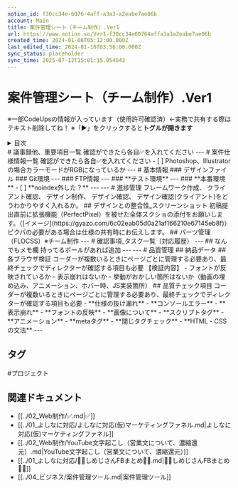 ```yaml
---
notion_id: f30cc34e-6076-4aff-a3a3-a2eabe7ae06b
account: Main
title: 案件管理シート（チーム制作）.Ver1
url: https://www.notion.so/Ver1-f30cc34e60764affa3a3a2eabe7ae06b
created_time: 2024-01-06T05:12:00.000Z
last_edited_time: 2024-01-16T03:56:00.000Z
sync_status: placeholder
sync_time: 2025-07-12T15:01:15.054643
---
```

# 案件管理シート（チーム制作）.Ver1

※一部CodeUpsの情報が入っています（使用許可確認済）←実務で共有する際はテキスト削除してね！
※「▶︎」をクリックすると**トグルが開きます**
<details>
<summary>目次</summary>
</details>
# 議事録他、重要項目一覧
確認ができたら各自✅を入れてください
---
# 案件仕様情報一覧
確認ができたら各自✅を入れてください
- [ ]  Photoshop、Illustratorの場合カラーモードがRGBになっているか
---
# 基本情報
  ### デザインファイル
  ### Git環境
  ---
  ### FTP情報
  ---
  ### **テスト環境**
  ---
  ### **本番環境**
  - [ ] **noindex外した？**
  ---
---
# 進捗管理
フレームワーク作成、 クライアント確認、 デザイン制作、 デザイン確認、 デザイン確認(クライアント)をどうわかりやすく入れるか。
## デザインとの整合性_スクリーンショット
初稿提出直前に拡張機能（PerfectPixel）を被せた全体スクショの添付をお願いします。（[イメージ](https://gyazo.com/6c02eab05d0a21af166210e67145eb8f)）
ピクパの必要がある場合は仕様の共有時にお伝えします。
## パーツ管理（FLOCSS）※チーム制作
---
# 確認事項_タスク一覧（対応履歴）
  ---
  ## なんでもメモ欄
  持ってるボールがあれば追加
  ---
---
# 品質管理
  ## 納品データ
  ## 各ブラウザ検証
  コーダーが複数いるときにページごとに管理する必要あり、最終チェックでディレクターが確認する項目も必要
  【検証内容】
  - フォントが反映されているか
  - 表示崩れはないか
  - 挙動がおかしい箇所はないか（動画の埋め込み、アニメーション、ホバー時、JS実装箇所）
  ## 品質チェック項目
  コーダーが複数いるときにページごとに管理する必要あり、最終チェックでディレクターが確認する項目も必要
  - **仕様の抜け漏れ**
  - **コンソールエラー**
  - **表示崩れ**
  - **フォントの反映**
  - **画像について**
  - **スクリプトタグ**
  - **アニメーション**
  - **metaタグ**
  - **閉じタグチェック**
  - **HTML・CSSの文法**
---

## タグ

#プロジェクト 

## 関連ドキュメント

- [[../02_Web制作/✅.md|✅]]
- [[../01_よしなに対応/よしなに対応(仮)マーケティングファネル.md|よしなに対応(仮)マーケティングファネル]]
- [[../02_Web制作/YouTube文字起こし（営業文について、濃縮還元）.md|YouTube文字起こし（営業文について、濃縮還元）]]
- [[../01_よしなに対応/💎🍄しめじさんFBまとめ🍄💎.md|💎🍄しめじさんFBまとめ🍄💎]]
- [[../04_ビジネス/案件管理ツール.md|案件管理ツール]]
